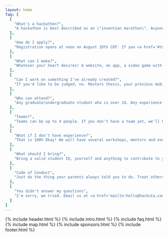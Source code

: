 ```yaml
---
layout: home
faq: [
  [
    "What's a hackathon?",
    "A hackathon is best described as an \"invention marathon\". Anyone who has an interest in technology attends a hackathon to learn, build & share their creations over the course of a weekend in a relaxed and welcoming atmosphere. You don’t have to be a programmer and you certainly don’t have to be majoring in Computer Science."
  ],
  [
    "How do I apply?",
    "Registration opens at noon on August 28th CDT. If you <a href='#top'>subscribe</a> to our mailing list, we will send you updates!"
  ],
  [
    "What can I make?",
    "Whatever your heart desires! A website, an app, a video game with super VR features, a robot that gives people high fives, the list goes on. Your project will be judged based off its creativity, innovation, coolness factor and technical skills involved."
  ],
  [
    "Can I work on something I've already created?",
    "If you'd like to be judged, no. Masters thesis, your previous mobile apps, previous anything, homework. Unless you're starting from scratch and creating something new in 24 hours, it goes against the hackathon spirit."
  ],
  [
    "Who can attend?",
    "Any graduate/undergraduate student who is over 18. Any experience, any background, any education, any text editor, you're welcome to attend!"
  ],
  [
    "Teams?",
    "Teams can be up to 4 people. If you don't have a team yet, we'll help you find one! You can do it alone, but it's not as fun."
  ],
  [
    "What if I don't have experience?",
    "That is 100% Okay! We will have several workshops, mentors and even skilled students to help you out! We just want you to have fun and build something cool."
  ],
  [
    "What should I bring?",
    "Bring a valid student ID, yourself and anything to contribute to your hack. This includes a laptop, charger, mouse, keyboard, and your five 27\" monitors if you wanna be THAT kid."
  ],
  [
    "Code of Conduct",
    "Just do the thing your parents always told you to do. Treat others as you want to be treated. <a href='https://static.mlh.io/docs/mlh-code-of-conduct.pdf' target='_blank'>Read me</a>"
  ],
  [
    "You didn't answer my questions",
    "I'm sorry, we tried. Email us at <a href='mailto:hello@hackuta.com'>hello@hackuta.com</a>"
  ]
]
---
```

{% include header.html %}
{% include intro.html %}
{% include faq.html %}
{% include map.html %}
{% include sponsors.html %}
{% include footer.html %}
